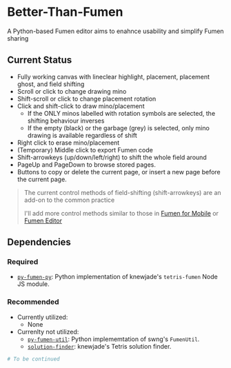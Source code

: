 # Better-Than-Fumen

A Python-based Fumen editor aims to enahnce usability and simplify Fumen sharing

## Current Status

- Fully working canvas with lineclear highlight, placement, placement ghost, and field shifting
- Scroll or click to change drawing mino
- Shift-scroll or click to change placement rotation
- Click and shift-click to draw mino/placement
	- If the ONLY minos labelled with rotation symbols are selected, the shifting behaviour inverses
	- If the empty (black) or the garbage (grey) is selected, only mino drawing is available regardless of shift
- Right click to erase mino/placement
- (Temporary) Middle click to export Fumen code
- Shift-arrowkeys (up/down/left/right) to shift the whole field around
- PageUp and PageDown to browse stored pages.
- Buttons to copy or delete the current page, or insert a new page before the current page.

> The current control methods of field-shifting (shift-arrowkeys) are an add-on to the common practice
> 
> I'll add more control methods similar to those in [Fumen for Mobile](https://knewjade.github.io/fumen-for-mobile/) or [Fumen Editor](fumen.zui.jp/)

## Dependencies

### Required

- [`py-fumen-py`](https://github.com/OctupusTea/py-fumen-py): Python implementation of knewjade's `tetris-fumen` Node JS module.

### Recommended

- Currently utilized:
	- None
- Currenlty not utilized:
	- [`py-fumen-util`](https://github.com/OctupusTea/py-fumen-util): Python implememtation of swng's `FumenUtil`.
	- [`solution-finder`](https://github.com/knewjade/solution-finder/): knewjade's Tetris solution finder.

```Python
# To be continued
```
